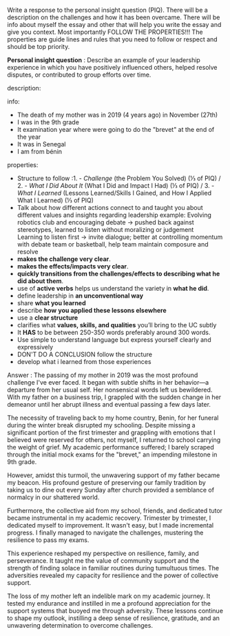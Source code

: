 
Write a response to the personal insight question (PIQ). There will be a description on the challenges and how it has been overcame. There will be info about myself the essay and other that will help you write the essay and give you context. Most importantly FOLLOW THE PROPERTIES!!! The properties are guide lines and rules that you need to follow or respect and should be top priority.

**Personal insight question** : Describe an example of your leadership experience in which you have positively influenced others, helped resolve disputes, or contributed to group efforts over time.

description:


info:
- The death of my mother was in 2019 (4 years ago) in November (27th)
- I was in the 9th grade
- It examination year where were going to do the "brevet" at the end of the year
- It was in Senegal
- I am from bénin


properties:
- Structure to follow :1. - _Challenge_ (the Problem You Solved) (⅓ of PIQ) / 2. - _What I Did About It_ (What I Did and Impact I Had) (⅓ of PIQ) / 3. - _What I Learned_ (Lessons Learned/Skills I Gained, and How I Applied What I Learned) (⅓ of PIQ)
- Talk about how different actions connect to and taught you about different values and insights regarding leadership
example:
Evolving robotics club and encouraging debate → pushed back against stereotypes, learned to listen without moralizing or judgement  
Learning to listen first → invite dialogue; better at controlling momentum with debate team or basketball, help team maintain composure and resolve
- **makes the challenge very clear**.
- **makes the effects/impacts very clear**.
- **quickly transitions from the challenges/effects to describing what he did about them**.
- use of **active verbs** helps us understand the variety in **what he did**. 
- define leadership in **an unconventional way**
- share **what you learned**
- describe **how** **you applied these lessons elsewhere**
- use a **clear structure**
- clarifies what **values, skills, and qualities** you’ll bring to the UC subtly
- It **HAS** to be between 250-350 words preferably around 300 words.
- Use simple to understand language but express yourself clearly and expressively
- DON'T DO A CONCLUSION follow the structure
- develop what i learned from those experiences

Answer :
The passing of my mother in 2019 was the most profound challenge I've ever faced. It began with subtle shifts in her behavior—a departure from her usual self. Her nonsensical words left us bewildered. With my father on a business trip, I grappled with the sudden change in her demeanor until her abrupt illness and eventual passing a few days later.

The necessity of traveling back to my home country, Benin, for her funeral during the winter break disrupted my schooling. Despite missing a significant portion of the first trimester and grappling with emotions that I believed were reserved for others, not myself, I returned to school carrying the weight of grief. My academic performance suffered; I barely scraped through the initial mock exams for the "brevet," an impending milestone in 9th grade.

However, amidst this turmoil, the unwavering support of my father became my beacon. His profound gesture of preserving our family tradition by taking us to dine out every Sunday after church provided a semblance of normalcy in our shattered world.

Furthermore, the collective aid from my school, friends, and dedicated tutor became instrumental in my academic recovery. Trimester by trimester, I dedicated myself to improvement. It wasn't easy, but I made incremental progress. I finally managed to navigate the challenges, mustering the resilience to pass my exams.

This experience reshaped my perspective on resilience, family, and perseverance. It taught me the value of community support and the strength of finding solace in familiar routines during tumultuous times. The adversities revealed my capacity for resilience and the power of collective support.

The loss of my mother left an indelible mark on my academic journey. It tested my endurance and instilled in me a profound appreciation for the support systems that buoyed me through adversity. These lessons continue to shape my outlook, instilling a deep sense of resilience, gratitude, and an unwavering determination to overcome challenges.